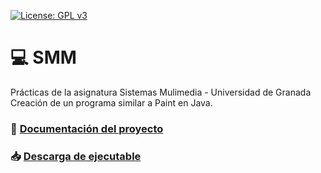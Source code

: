 [![License: GPL v3](https://img.shields.io/badge/License-GPLv3-blue.svg)](https://www.gnu.org/licenses/gpl-3.0)
# :computer: SMM
Prácticas de la asignatura Sistemas Mulimedia - Universidad de Granada
Creación de un programa similar a Paint en Java.

### :page_with_curl: [Documentación del proyecto](https://github.com/OMGitsXupi/SMM/blob/master/Documentaci%C3%B3n.pdf)

### :inbox_tray: [Descarga de ejecutable](https://github.com/OMGitsXupi/SMM/blob/master/PracticaFinal.pack.jar)
